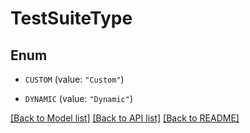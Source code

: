 # TestSuiteType

## Enum


* `CUSTOM` (value: `"Custom"`)

* `DYNAMIC` (value: `"Dynamic"`)


[[Back to Model list]](../README.md#documentation-for-models) [[Back to API list]](../README.md#documentation-for-api-endpoints) [[Back to README]](../README.md)


